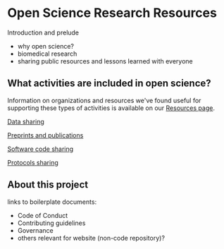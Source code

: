 # Open Science Research Resources

Introduction and prelude
- why open science?
- biomedical research
- sharing public resources and lessons learned with everyone

## What activities are included in open science?

Information on organizations and resources we've found useful for supporting
these types of activities is available on our [Resources page](resources.md).

[Data sharing](data_sharing.md)

[Preprints and publications](publications.md)

[Software code sharing](code_sharing.md)

[Protocols sharing](protocols.md)

## About this project

links to boilerplate documents:
- Code of Conduct
- Contributing guidelines
- Governance
- others relevant for website (non-code repository)?
